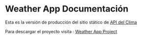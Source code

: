 # Weather App Documentación
Esta es la versión de producción del sitio stático de [API del Clima](https://devsamples.github.io/weather-app/)

Para descargar el proyecto visita : [Weather App Project](https://github.com/devsamples/weather-app-project)
